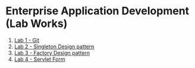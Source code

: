 # Enterprise Application Development (Lab Works)

1. [Lab 1 - Git](https://github.com/bigyanyo/EAD-LAB/tree/main/lab1)
2. [Lab 2 - Singleton Design pattern](https://github.com/bigyanyo/EAD-LAB/tree/main/lab2)
3. [Lab 3 - Factory Design pattern](https://github.com/bigyanyo/EAD-LAB/tree/main/lab3)
4. [Lab 4 - Servlet Form](https://github.com/bigyanyo/EAD-LAB/tree/main/lab4)